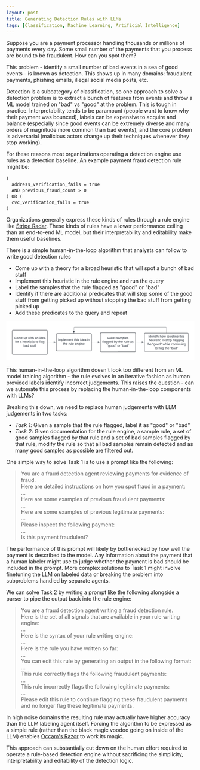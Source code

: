 ```yaml
---
layout: post
title: Generating Detection Rules with LLMs
tags: [Classification, Machine Learning, Artificial Intelligence]
---
```

<script> 
  (function(i,s,o,g,r,a,m){i['GoogleAnalyticsObject']=r;i[r]=i[r]||function(){
  (i[r].q=i[r].q||[]).push(arguments)},i[r].l=1*new Date();a=s.createElement(o),
  m=s.getElementsByTagName(o)[0];a.async=1;a.src=g;m.parentNode.insertBefore(a,m)
  })(window,document,'script','https://www.google-analytics.com/analytics.js','ga');

  ga('create', 'UA-82391879-1', 'auto');
  ga('send', 'pageview');

</script>


Suppose you are a payment processor handling thousands or millions of payments every day. Some small number of the payments that you process are bound to be fraudulent. How can you spot them?

This problem - identify a small number of bad events in a sea of good events - is known as detection. This shows up in many domains: fraudulent payments, phishing emails, illegal social media posts, etc.

Detection is a subcategory of classification, so one approach to solve a detection problem is to extract a bunch of features from events and throw a ML model trained on "bad" vs "good" at the problem. This is tough in practice. Interpretability tends to be paramount (people want to know why their payment was bounced), labels can be expensive to acquire and balance (especially since good events can be extremely diverse and many orders of magnitude more common than bad events), and the core problem is adversarial (malicious actors change up their techniques whenever they stop working).

For these reasons most organizations operating a detection engine use rules as a detection baseline. An example payment fraud detection rule might be:
```
(
  address_verification_fails = true
  AND previous_fraud_count > 0
) OR (
  cvc_verification_fails = true
)
```
Organizations generally express these kinds of rules through a rule engine like [Stripe Radar](https://docs.stripe.com/radar/rules). These kinds of rules have a lower performance ceiling than an end-to-end ML model, but their interpretability and editability make them useful baselines. 

There is a simple human-in-the-loop algorithm that analysts can follow to write good detection rules
* Come up with a theory for a broad heuristic that will spot a bunch of bad stuff
* Implement this heuristic in the rule engine and run the query
* Label the samples that the rule flagged as "good" or "bad"
* Identify if there are additional predicates that will stop some of the good stuff from getting picked up without stopping the bad stuff from getting picked up
* Add these predicates to the query and repeat

![Rule writing feedback loop](/img/rule_writing_feedback_loop.png)


This human-in-the-loop algorithm doesn't look too different from an ML model training algorithm - the rule evolves in an iterative fashion as human provided labels identify incorrect judgements. This raises the question - can we automate this process by replacing the human-in-the-loop components with LLMs?

Breaking this down, we need to replace human judgements with LLM judgements in two tasks:
* *Task 1*: Given a sample that the rule flagged, label it as "good" or "bad"
* *Task 2*: Given documentation for the rule engine, a sample rule, a set of good samples flagged by that rule and a set of bad samples flagged by that rule, modify the rule so that all bad samples remain detected and as many good samples as possible are filtered out.

One simple way to solve Task 1 is to use a prompt like the following:
> You are a fraud detection agent reviewing payments for evidence of fraud.  
Here are detailed instructions on how you spot fraud in a payment:  
...  
Here are some examples of previous fraudulent payments:  
...  
Here are some examples of previous legitimate payments:  
...  
Please inspect the following payment:  
...  
Is this payment fraudulent?

The performance of this prompt will likely by bottlenecked by how well the payment is described to the model. Any information about the payment that a human labeler might use to judge whether the payment is bad should be included in the prompt. More complex solutions to Task 1 might involve finetuning the LLM on labeled data or breaking the problem into subproblems handled by separate agents. 

We can solve Task 2 by writing a prompt like the following alongside a parser to pipe the output back into the rule engine:
> You are a fraud detection agent writing a fraud detection rule.  
Here is the set of all signals that are available in your rule writing engine:  
...  
Here is the syntax of your rule writing engine:  
...  
Here is the rule you have written so far:  
...  
You can edit this rule by generating an output in the following format:  
...  
This rule correctly flags the following fraudulent payments:  
...  
This rule incorrectly flags the following legitimate payments:  
...  
Please edit this rule to continue flagging these fraudulent payments and no longer flag these legitimate payments.

In high noise domains the resulting rule may actually have higher accuracy than the LLM labeling agent itself. Forcing the algorithm to be expressed as a simple rule (rather than the black magic voodoo going on inside of the LLM) enables [Occam's Razor](https://en.wikipedia.org/wiki/Occam%27s_razor) to work its magic. 

This approach can substantially cut down on the human effort required to operate a rule-based detection engine without sacrificing the simplicity, interpretability and editability of the detection logic.




 <!-- This approach also requires little to no human labeled data - unlike a more sophisticated end-to-end machine learning algorithm.  -->

<!-- This approach has a number of desirable advantages. While this is unlikely to outperform an end-to-end machine learning algorithm trained on piles of human labeled data, this approach requires very little . However, -->
<!-- Ultimately this approach is most appropriate when we can construct a good LLM labeling agent, but need to deploy a rule that is interpretable and efficient. 



Stepping back, there are many ways to solve a detection problem. End-to-end machine learning is effective, but lacks interpretability and can degrade quickly in an adversarially evolving landscape. Rule based systems can  powerful features like `previous_fraud_count > 0` are available  -->



<!-- There are many ways to solve a detection problem. End-to-end machine learning approaches are generally the most effective approaches, but they often lack interpretability and degrade quickly in an adversarially evolving landscape. The SQL-based detection method yields simple and interpretable results. These results can be improved iteratively - bolstering system integrity and reliability. This approach is a strong choice for high noise detection problems. -->


<!-- Like ML models, rule engines require data to be effective. The rule implementation process generally looks something like
* Come up with an idea for a rule
* Implement the rule in the rule engine
* Backtest the rule against logs
* Take a look at what the rule flagged, edit it if necessary, and repeat -->
<!-- 
The benefit of rule engines is that the final model 


For the purpose of this post

Like models, these

- heuristics are effective and interpretable
- rule engines for expressing heuristics are critical - generally this 
- evaluation infrastructure is critical
- dead simple way to express heuristics and heuristic evaluation is a single big table with a column for every signal and the heuristic in the WHERE statement
- this formulation shows a 

- talk about heuristic  -->

<!-- The key to generating good rules is good labels. A key challenge in writing detection rules is acquiring these labels at scale. This is not difficult for a small set of samples. If we pull in additional information that wasn't present at event processing time but is possible to acquire now - such as whether a chargeback was later issued or a fraud report was later opened - we can consolidate this information into an event report. A human reviewer (or perhaps an LLM) can review this report to issue a judgement. -->


<!-- 
- classification is the problem of grouping objects into one of two buckets
- detection is a subcategory of classification where the objects are events and the buckets are good (common) and bad (rare)
  - fraud and cyberattacks are detection examples -->
<!-- 
In this post we'll explore a dead simple approach to building interpretable detection algorithms by hand and with AI. 

## SQL-Based Detection 

Suppose we have a system that processes events and writes them as rows in a table, where the columns in the table are the signals or observations associated with each event. We can therefore express simple detection algorithms as a SQL WHERE block like:
```SELECT * FROM <TABLE> WHERE <SQL logic that characterizes the algorithm>```

In our payment processor example each row will be a transaction, columns might be signals like the dollar value of the transaction, the fraud history of the payer, the address verification status, the payer zip code, etc. An example algorithm expressed in SQL might be something like:
```(address_verification_fails = true AND previous_fraud_count > 0) OR (cvc_verification_fails = true)```

SQL is extremely expressive, and we can use this to build some quite sophisticated decision rules without sacrificing end-to-end interpretability and editability. For example, we can express any decision tree in SQL with logic like:
```(colA > thresh A AND colB > thresh B) OR (colA <= threshA AND colC > thresh C)```

<diagram of decision tree>

And we can express any linear decision classifier in SQL with logic like:
```(coeffA * colA + coeffB * colB) > thresh```

SQL's simplicity and universality are major advantages - many domain experts - and all good LLMs - know the syntax, and execution is simple enough to prevent footguns. 

SQL is also nicely decomposable. Teams can develop detection algorithms independently and run them side-by-side connected by SQL OR statements in the WHERE block. Specifically this looks like:
```SELECT * FROM <TABLE> WHERE (<logic for first algorithm> OR <logic for second algorithm> OR ...)```

This makes it much easier to scale teams through decomposition.

<diagram of independent detection algorithm developements> -->


<!-- ## Constructing Rules** -->
<!-- One of the key challenges in writing detection rules is that we are unlikely to have labels for previously undetected safe samples. Labeling an event likely requires domain expertise, and in many domains the rule writer and labeler are the same person. -->



<!-- 


One of the key assumptions in this flow is that the rule writer (either the analyst or the LLM) has access to ground truth

  - A 
  - Some way to distinguish good stuff and bad stuff from the results. If the data is labeled this is as simple as joining in the label table. If not then we'll ask the LLM to "eyeball" the results by looking at the full row of data
  -
 -->


<!-- 








- This is often automatable with LLMs! There are two steps that require an LLM
  - Label a row as "good" or "bad"
  - Given a description of the table, a query, a sample of good rows fetched by that query and a sample of bad rows fetched by that query, modify the query so that all bad rows remain detected and as many good rows as possible are filtered out -->




<!-- http://maltzj.com/posts/rules-engines -->


















<!-- 
 -->



<!-- 







Suppose you are a payment processor handling thousands or millions of payments every day. Some small number of the payments that you process are bound to be fraudulent. How can you spot them?

This problem - identify a small number of bad events in a sea of good events - is known as detection. This shows up in many domains outside of fraud
* Identify fraud events among safe events
* Identify phishing emails among safe emails
* Identify abusive or illegal posts among safe posts on a social media platform
* etc

Detection is a subcategory of classification, so one approach to solve detection problems is to extract a bunch of features from events and throw a ML model trained on "bad" vs "good" at the problem. 

This is to be tough in practice. Interpretability tends to be paramount (people want to know why their payment was bounced), labels can be expensive to acquire and balance (especially since good events can be extremely diverse and many orders of magnitude more common than bad events), and the core problem is adversarial (malicious actors change up their techniques whenever they stop working) and 








<!-- 


In this post we'll explore a dead simple approach to building interpretable detection algorithms by hand and with AI. 

## SQL-Based Detection 

Suppose we have a system that processes events and writes them as rows in a table, where the columns in the table are the signals or observations associated with each event. We can therefore express simple detection algorithms as a SQL WHERE block like:
```SELECT * FROM <TABLE> WHERE <SQL logic that characterizes the algorithm>```

In our payment processor example each row will be a transaction, columns might be signals like the dollar value of the transaction, the fraud history of the payer, the address verification status, the payer zip code, etc. An example algorithm expressed in SQL might be something like:
```(address_verification_fails = true AND previous_fraud_count > 0) OR (cvc_verification_fails = true)```

SQL is extremely expressive, and we can use this to build some quite sophisticated decision rules without sacrificing end-to-end interpretability and editability. For example, we can express any decision tree in SQL with logic like:
```(colA > thresh A AND colB > thresh B) OR (colA <= threshA AND colC > thresh C)```

<diagram of decision tree>

And we can express any linear decision classifier in SQL with logic like:
```(coeffA * colA + coeffB * colB) > thresh```

SQL's simplicity and universality are major advantages - many domain experts - and all good LLMs - know the syntax, and execution is simple enough to prevent footguns. 

SQL is also nicely decomposable. Teams can develop detection algorithms independently and run them side-by-side connected by SQL OR statements in the WHERE block. Specifically this looks like:
```SELECT * FROM <TABLE> WHERE (<logic for first algorithm> OR <logic for second algorithm> OR ...)```

This makes it much easier to scale teams through decomposition.

<diagram of independent detection algorithm developements>


## Constructing Rules

 
The key to generating good rules is good labels. A key challenge in writing detection rules is acquiring these labels at scale. This is not difficult for a small set of samples. If we pull in additional information that wasn't present at event processing time but is possible to acquire now - such as whether a chargeback was later issued or a fraud report was later opened - we can consolidate this information into an event report. A human reviewer (or perhaps an LLM) can review this report to issue a judgement.

There is a simple human-in-the-loop algorithm that analysts can follow to write a good detection algorithm in SQL
* Come up with a theory for a broad heuristic that will spot a bunch of bad stuff
* Implement this heuristic in SQL and run the query
* Generate event reports a sample of the results and label them as "good" or "bad"
* Identify if there are additional predicates that will stop some of the good stuff from getting picked up without stopping the bad stuff from getting picked up
* Add these predicates to the query and repeat


#### Rule Automation

We can fully automate this algorithm by building LLM agents to accomplish the following tasks:
1. Given an event report, label it as "good" or "bad"
2. Given a description of the table, a query, a sample of good rows fetched by that query and a sample of bad rows fetched by that query, modify the query so that all bad rows remain detected and as many good rows as possible are filtered out

A prompt for task 1 might look like
<example prompt and results>

And a prompt for task 2 might look like
<example prompt and results>

A better task 1 LLM labeling agent will generally improve the final SQL rule. However, in high noise domains with high human mislabel rates the resulting algorithm may actually have higher accuracy than the LLM labeling agent itself. Forcing the algorithm to be expressed in SQL enables [Occam's Razor](https://en.wikipedia.org/wiki/Occam%27s_razor) to work its magic. 


## Conclusion

There are many ways to solve a detection problem. End-to-end machine learning approaches are generally the most effective approaches, but they often lack interpretability and degrade quickly in an adversarially evolving landscape. The SQL-based detection method yields simple and interpretable results. These results can be improved iteratively - bolstering system integrity and reliability. This approach is a strong choice for high noise detection problems.



<!-- 


One of the key assumptions in this flow is that the rule writer (either the analyst or the LLM) has access to ground truth

  - A 
  - Some way to distinguish good stuff and bad stuff from the results. If the data is labeled this is as simple as joining in the label table. If not then we'll ask the LLM to "eyeball" the results by looking at the full row of data
  -
 -->


<!-- 











http://maltzj.com/posts/rules-engines --> 